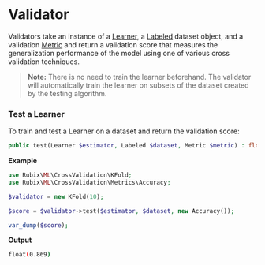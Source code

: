 # Validator
Validators take an instance of a [Learner](../learner.md), a [Labeled](../datasets/labeled.md) dataset object, and a validation [Metric](metrics/api.md) and return a validation score that measures the generalization performance of the model using one of various cross validation techniques.

> **Note:** There is no need to train the learner beforehand. The validator will automatically train the learner on subsets of the dataset created by the testing algorithm.

### Test a Learner
To train and test a Learner on a dataset and return the validation score:
```php
public test(Learner $estimator, Labeled $dataset, Metric $metric) : float
```

**Example**

```php
use Rubix\ML\CrossValidation\KFold;
use Rubix\ML\CrossValidation\Metrics\Accuracy;

$validator = new KFold(10);

$score = $validator->test($estimator, $dataset, new Accuracy());

var_dump($score);
```

**Output**
```sh
float(0.869)
```